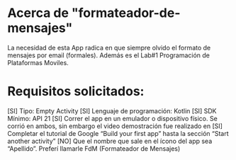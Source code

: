 # Acerca de "formateador-de-mensajes"
La necesidad de esta App radica en que siempre olvido el formato de mensajes por email (formales). Además es el Lab#1 Programación de Plataformas Moviles.

# Requisitos solicitados:
[SI] Tipo: Empty Activity
[SI] Lenguaje de programación: Kotlin
[SI] SDK Mínimo: API 21
[SI] Correr el app en un emulador o dispositivo físico. Se corrió en ambos, sin embargo el video demostración fue realizado en 
[SI] Completar el tutorial de Google “Build your first app” hasta la sección “Start another activity”
[NO] Que el nombre que sale en el ícono del app sea “Apellido”. Preferí llamarle FdM (Formateador de Mensajes)

